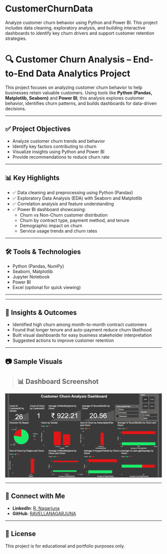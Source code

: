 # CustomerChurnData
Analyze customer churn behavior using Python and Power BI. This project includes data cleaning, exploratory analysis, and building interactive dashboards to identify key churn drivers and support customer retention strategies.
# 🔍 Customer Churn Analysis – End-to-End Data Analytics Project

This project focuses on analyzing customer churn behavior to help businesses retain valuable customers. Using tools like **Python (Pandas, Matplotlib, Seaborn)** and **Power BI**, this analysis explores customer behavior, identifies churn patterns, and builds dashboards for data-driven decisions.

---

## ✅ Project Objectives

- Analyze customer churn trends and behavior
- Identify key factors contributing to churn
- Visualize insights using Python and Power BI
- Provide recommendations to reduce churn rate

---

## 📊 Key Highlights

- ✅ Data cleaning and preprocessing using Python (Pandas)
- ✅ Exploratory Data Analysis (EDA) with Seaborn and Matplotlib
- ✅ Correlation analysis and feature understanding
- ✅ Power BI dashboard showcasing:
  - Churn vs Non-Churn customer distribution
  - Churn by contract type, payment method, and tenure
  - Demographic impact on churn
  - Service usage trends and churn rates

---

## 🛠️ Tools & Technologies

- Python (Pandas, NumPy)
- Seaborn, Matplotlib
- Jupyter Notebook
- Power BI
- Excel (optional for quick viewing)

---

---

## 📌 Insights & Outcomes

- Identified high churn among month-to-month contract customers
- Found that longer tenure and auto-payment reduce churn likelihood
- Built visual dashboards for easy business stakeholder interpretation
- Suggested actions to improve customer retention

---

## 📷 Sample Visuals

> ## 📊 Dashboard Screenshot

![Churn Dashboard](CustomerChurnData.png)



---

## 🔗 Connect with Me

- **LinkedIn**: [R. Nagarjuna](https://www.linkedin.com/in/R-Nagarjuna)
- **GitHub**: [RAVELLANAGARJUNA](https://github.com/RAVELLANAGARJUNA)

---

## 📃 License

This project is for educational and portfolio purposes only.



